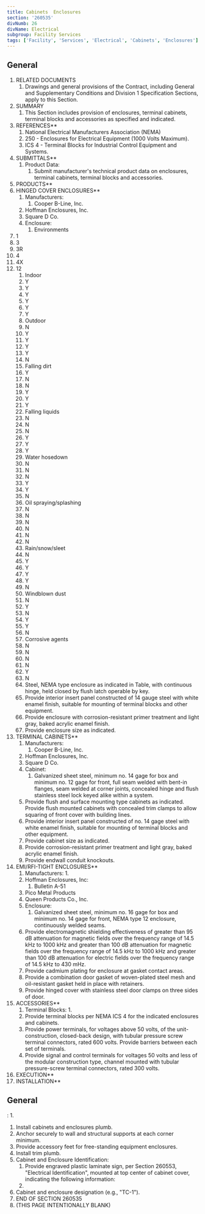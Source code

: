 ```yaml
---
title: Cabinets  Enclosures
section: '260535'
divNumb: 26
divName: Electrical
subgroup: Facility Services
tags: ['Facility', 'Services', 'Electrical', 'Cabinets', 'Enclosures']
---
```



## General

1. RELATED DOCUMENTS
   1. Drawings and general provisions of the Contract, including General and Supplementary Conditions and Division 1 Specification Sections, apply to this Section.
1. SUMMARY
   1. This Section includes provision of enclosures, terminal cabinets, terminal blocks and accessories as specified and indicated. 
1. REFERENCES** 
   1. National Electrical Manufacturers Association (NEMA) 
   1. 250 - Enclosures for Electrical Equipment (1000 Volts Maximum). 
   1. ICS 4 - Terminal Blocks for Industrial Control Equipment and Systems. 
1. SUBMITTALS** 
   1. Product Data:
      1. Submit manufacturer's technical product data on enclosures, terminal cabinets, terminal blocks and accessories. 
1. PRODUCTS** 
1. HINGED COVER ENCLOSURES** 
   1. Manufacturers:
      1. Cooper B-Line, Inc.
   1. Hoffman Enclosures, Inc.
   1. Square D Co.
   1. Enclosure:
         1. Environments
1. 1
1. 3
1. 3R
1. 4
1. 4X
1. 12
   1. Indoor
   1. Y
   1. Y
   1. Y
   1. Y
   1. Y
   1. Y
   1. Outdoor
   1. N
   1. Y
   1. Y
   1. Y
   1. Y
   1. N
   1. Falling dirt
   1. Y
   1. N
   1. N
   1. Y
   1. Y
   1. Y
   1. Falling liquids
   1. N
   1. N
   1. N
   1. Y
   1. Y
   1. Y
   1. Water hosedown
   1. N
   1. N
   1. N
   1. Y
   1. Y
   1. N
   1. Oil spraying/splashing
   1. N
   1. N
   1. N
   1. N
   1. N
   1. N
   1. Rain/snow/sleet
   1. N
   1. Y
   1. Y
   1. Y
   1. Y
   1. N
   1. Windblown dust
   1. N
   1. Y
   1. N
   1. Y
   1. Y
   1. N
   1. Corrosive agents
   1. N
   1. N
   1. N
   1. N
   1. Y
   1. N
   1. Steel, NEMA type enclosure as indicated in Table, with continuous hinge, held closed by flush latch operable by key. 
   1. Provide interior insert panel constructed of 14 gauge steel with white enamel finish, suitable for mounting of terminal blocks and other equipment. 
   1. Provide enclosure with corrosion-resistant primer treatment and light gray, baked acrylic enamel finish. 
   1. Provide enclosure size as indicated. 
1. TERMINAL CABINETS** 
   1. Manufacturers:
      1. Cooper B-Line, Inc.
   1. Hoffman Enclosures, Inc. 
   1. Square D Co. 
   1. Cabinet:
      1. Galvanized sheet steel, minimum no. 14 gage for box and minimum no. 12 gage for front, full seam welded with bent-in flanges, seam welded at corner joints, concealed hinge and flush stainless steel lock keyed alike within a system. 
   1. Provide flush and surface mounting type cabinets as indicated. Provide flush mounted cabinets with concealed trim clamps to allow squaring of front cover with building lines. 
   1. Provide interior insert panel constructed of no. 14 gage steel with white enamel finish, suitable for mounting of terminal blocks and other equipment. 
   1. Provide cabinet size as indicated. 
   1. Provide corrosion-resistant primer treatment and light gray, baked acrylic enamel finish. 
   1. Provide endwall conduit knockouts. 
1. EMI/RFI-TIGHT ENCLOSURES** 
   1. Manufacturers:
      1. 
   1. Hoffman Enclosures, Inc:
      1. Bulletin A-51 
   1. Pico Metal Products 
   1. Queen Products Co., Inc. 
   1. Enclosure:
      1. Galvanized sheet steel, minimum no. 16 gage for box and minimum no. 14 gage for front, NEMA type 12 enclosure, continuously welded seams. 
   1. Provide electromagnetic shielding effectiveness of greater than 95 dB attenuation for magnetic fields over the frequency range of 14.5 kHz to 1000 kHz and greater than 100 dB attenuation for magnetic fields over the frequency range of 14.5 kHz to 1000 kHz and greater than 100 dB attenuation for electric fields over the frequency range of 14.5 kHz to 430 mHz. 
   1. Provide cadmium plating for enclosure at gasket contact areas. 
   1. Provide a combination door gasket of woven-plated steel mesh and oil-resistant gasket held in place with retainers. 
   1. Provide hinged cover with stainless steel door clamps on three sides of door. 
1. ACCESSORIES** 
   1. Terminal Blocks:
      1. 
   1. Provide terminal blocks per NEMA ICS 4 for the indicated enclosures and cabinets. 
   1. Provide power terminals, for voltages above 50 volts, of the unit-construction, closed-back design, with tubular pressure screw terminal connectors, rated 600 volts. Provide barriers between each set of terminals. 
   1. Provide signal and control terminals for voltages 50 volts and less of the modular construction type, channel mounted with tubular pressure-screw terminal connectors, rated 300 volts. 
1. EXECUTION** 
1. INSTALLATION** 

## General

:
      1. 
   1. Install cabinets and enclosures plumb. 
   1. Anchor securely to wall and structural supports at each corner minimum. 
   1. Provide accessory feet for free-standing equipment enclosures. 
   1. Install trim plumb. 
   1. Cabinet and Enclosure Identification:
      1. Provide engraved plastic laminate sign, per Section 260553, "Electrical Identification", mounted at top center of cabinet cover, indicating the following information:
      1. 
   1. Cabinet and enclosure designation (e.g., "TC-1"). 
1. END OF SECTION 260535
1. (THIS PAGE INTENTIONALLY BLANK)

